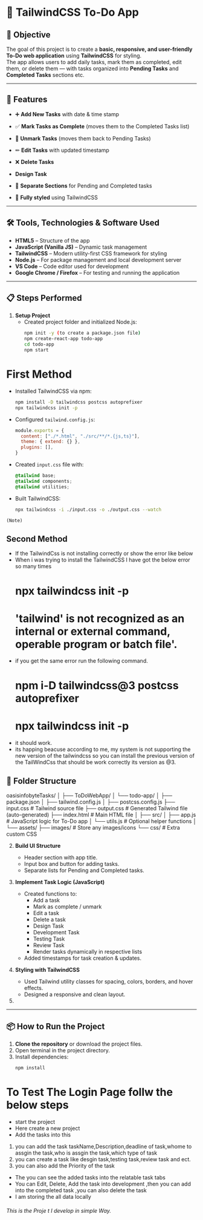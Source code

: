 # 📝 TailwindCSS To-Do App

## 📌 Objective
The goal of this project is to create a **basic, responsive, and user-friendly To-Do web application** using **TailwindCSS** for styling.  
The app allows users to add daily tasks, mark them as completed, edit them, or delete them — with tasks organized into **Pending Tasks** and **Completed Tasks** sections etc.

---

## 🚀 Features
- ➕ **Add New Tasks** with date & time stamp
- ✅ **Mark Tasks as Complete** (moves them to the Completed Tasks list)
- 🔄 **Unmark Tasks** (moves them back to Pending Tasks)
- ✏ **Edit Tasks** with updated timestamp
- ❌ **Delete Tasks**
-   **Design Task**

- 📂 **Separate Sections** for Pending and Completed tasks
- 🎨 **Fully styled** using TailwindCSS

---

## 🛠 Tools, Technologies & Software Used
- **HTML5** – Structure of the app
- **JavaScript (Vanilla JS)** – Dynamic task management
- **TailwindCSS** – Modern utility-first CSS framework for styling
- **Node.js** – For package management and local development server
- **VS Code** – Code editor used for development
- **Google Chrome / Firefox** – For testing and running the application

---

## 📋 Steps Performed
1. **Setup Project**
   - Created project folder and initialized Node.js:
     ```bash
     npm init -y (to create a package.json file)
     npm create-react-app todo-app
     cd todo-app
     npm start
     ```
 # First Method
  - Installed TailwindCSS via npm:
     ```bash
     npm install -D tailwindcss postcss autoprefixer
     npx tailwindcss init -p

     ```
   - Configured `tailwind.config.js`:
     ```javascript
     module.exports = {
       content: ["./*.html", "./src/**/*.{js,ts}"],
       theme: { extend: {} },
       plugins: [],
     }
     ```
   - Created `input.css` file with:
     ```css
     @tailwind base;
     @tailwind components;
     @tailwind utilities;
     ```

   - Built TailwindCSS:
     ```bash
     npx tailwindcss -i ./input.css -o ./output.css --watch
     ```

    (Note)
  ## Second Method 
   - If the TailwindCss is not installing correctly or show the error like below 
   - When i was trying to install the TailwindCSS I have got the below error so many times
      #  npx tailwindcss init -p
      # 'tailwind' is not recognized as an internal or external command, operable program or batch file'.
   - if you get the same error run the following command.
      # npm i-D tailwindcss@3 postcss autoprefixer
      # npx tailwindcss init -p
   - it should work.
   - its happing beacuse
    according to me, my system is not supporting the new version of the tailwindcss so you can install the previous version of the TailWindCss that should be work correctly its version as @3.

## 📂 Folder Structure
oasisinfobyteTasks/
│
├── ToDoWebApp/
│   └── todo-app/
│       ├── package.json
│       ├── tailwind.config.js
│       ├── postcss.config.js
        ├── input.css           # Tailwind source file
        ├── output.css          # Generated Tailwind file (auto-generated)
        ├── index.html          # Main HTML file
        │
        ├── src/
        │   ├── app.js          # JavaScript logic for To-Do app
        │   └── utils.js        # Optional helper functions
        │
        └── assets/
            ├── images/         # Store any images/icons
            └── css/            # Extra custom CSS 

2. **Build UI Structure**
   - Header section with app title.
   - Input box and button for adding tasks.
   - Separate lists for Pending and Completed tasks.

3. **Implement Task Logic (JavaScript)**
   - Created functions to:
     - Add a task
     - Mark as complete / unmark
     - Edit a task
     - Delete a task
     - Design Task
     - Development Task
     - Testing Task
     - Review Task
     - Render tasks dynamically in respective lists
   - Added timestamps for task creation & updates.

4. **Styling with TailwindCSS**
   - Used Tailwind utility classes for spacing, colors, borders, and hover effects.
   - Designed a responsive and clean layout.


  5.  

---

## 📦 How to Run the Project
1. **Clone the repository** or download the project files.
2. Open terminal in the project directory.
3. Install dependencies:
   ```bash
   npm install

# To Test The Login Page follw the below steps
 - start the project 
 - Here create a new project 
 - Add the tasks into this
 1. you can add the task taskName,Description,deadline of task,whome to assgin the task,who is assgin the task,which type of task
 2. you can create a task like desgin task,testing task,review task and ect.
 3. you can also add the Priority of the task
 
 - The you can see the added tasks into the relatable task tabs
 - You can Edit, Delete, Add the task into development ,then you can add into the completed task ,you can also delete the task
 - I am storing the all data locally


######  This is the Proje t I develop in simple Way.